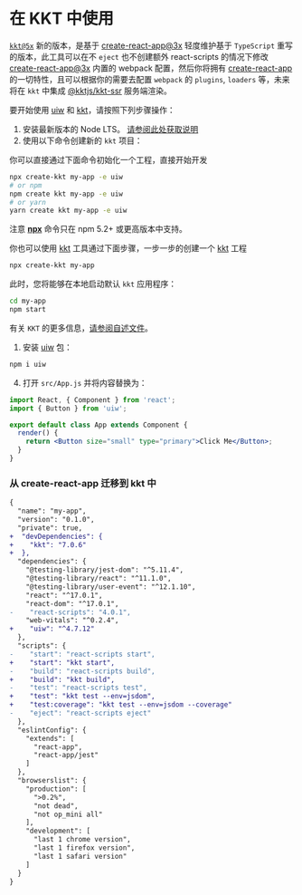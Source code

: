 在 KKT 中使用
===

[`kkt@5x`](https://github.com/kktjs/kkt) 新的版本，是基于 [create-react-app@3x](https://github.com/facebook/create-react-app) 轻度维护基于 `TypeScript` 重写的版本，此工具可以在不 `eject` 也不创建额外 react-scripts 的情况下修改 [create-react-app@3x](https://github.com/facebook/create-react-app) 内置的 webpack 配置，然后你将拥有 [create-react-app](https://github.com/facebook/create-react-app) 的一切特性，且可以根据你的需要去配置 `webpack` 的 `plugins`, `loaders` 等，未来将在 `kkt` 中集成 [@kktjs/kkt-ssr](https://github.com/kktjs/kkt-ssr) 服务端渲染。

要开始使用 [uiw](https://github.com/uiwjs/uiw) 和 [kkt](https://github.com/kktjs/kkt)，请按照下列步骤操作：

1. 安装最新版本的 Node LTS。 [请参阅此处获取说明](https://docs.npmjs.com/getting-started/installing-node)
2. 使用以下命令创建新的 `kkt` 项目：

你可以直接通过下面命令初始化一个工程，直接开始开发

```bash
npx create-kkt my-app -e uiw
# or npm
npm create kkt my-app -e uiw
# or yarn
yarn create kkt my-app -e uiw
```

注意 [**npx**](https://github.com/npm/npm/releases/tag/v5.2.0) 命令只在 npm 5.2+ 或更高版本中支持。

你也可以使用 [kkt](https://github.com/kktjs/kkt) 工具通过下面步骤，一步一步的创建一个 [kkt](https://github.com/kktjs/kkt) 工程

```bash
npx create-kkt my-app
```

此时，您将能够在本地启动默认 `kkt` 应用程序：

```bash
cd my-app
npm start
```

有关 `KKT` 的更多信息，[请参阅自述文件](https://github.com/kktjs/kkt)。

1. 安装 [uiw](https://github.com/uiwjs/uiw) 包：

```bash
npm i uiw
```

4. 打开 `src/App.js` 并将内容替换为：

```jsx
import React, { Component } from 'react';
import { Button } from 'uiw';

export default class App extends Component {
  render() {
    return <Button size="small" type="primary">Click Me</Button>;
  }
}
```

### 从 create-react-app 迁移到 kkt 中

```diff
{
  "name": "my-app",
  "version": "0.1.0",
  "private": true,
+  "devDependencies": {
+    "kkt": "7.0.6"
+  },
  "dependencies": {
    "@testing-library/jest-dom": "^5.11.4",
    "@testing-library/react": "^11.1.0",
    "@testing-library/user-event": "^12.1.10",
    "react": "^17.0.1",
    "react-dom": "^17.0.1",
-    "react-scripts": "4.0.1",
    "web-vitals": "^0.2.4",
+    "uiw": "^4.7.12"
  },
  "scripts": {
-    "start": "react-scripts start",
+    "start": "kkt start",
-    "build": "react-scripts build",
+    "build": "kkt build",
-    "test": "react-scripts test",
+    "test": "kkt test --env=jsdom",
+    "test:coverage": "kkt test --env=jsdom --coverage"
-    "eject": "react-scripts eject"
  },
  "eslintConfig": {
    "extends": [
      "react-app",
      "react-app/jest"
    ]
  },
  "browserslist": {
    "production": [
      ">0.2%",
      "not dead",
      "not op_mini all"
    ],
    "development": [
      "last 1 chrome version",
      "last 1 firefox version",
      "last 1 safari version"
    ]
  }
}
```